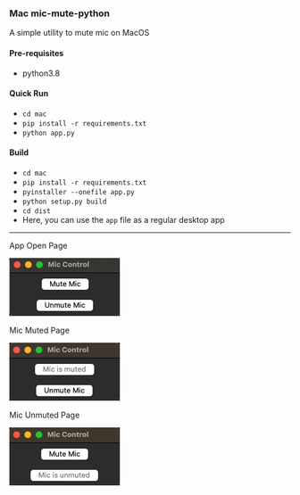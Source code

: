 ### Mac mic-mute-python
A simple utility to mute mic on MacOS

#### Pre-requisites
- python3.8 

#### Quick Run
- `cd mac`
- `pip install -r requirements.txt`
- `python app.py`

#### Build
- `cd mac`
- `pip install -r requirements.txt`
- `pyinstaller --onefile app.py`
- `python setup.py build`
- `cd dist`
- Here, you can use the `app` file as a regular desktop app

<hr/>

<p>App Open Page</p>
<img src='https://github.com/divyanshS/mic-mute-python/blob/main/mac/open.png'/>


<p>Mic Muted Page</p>
<img src='https://github.com/divyanshS/mic-mute-python/blob/main/mac/muted.png'/>


<p>Mic Unmuted Page</p>
<img src='https://github.com/divyanshS/mic-mute-python/blob/main/mac/unmute.png'/>
